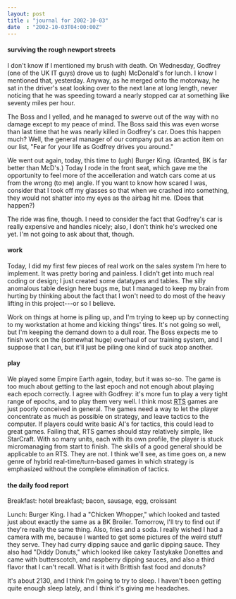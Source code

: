 ```yaml
---
layout: post
title : "journal for 2002-10-03"
date  : "2002-10-03T04:00:00Z"
---
```

<h4>surviving the rough newport streets</h4>I don't know if I mentioned my brush with death.  On Wednesday, Godfrey (one of the UK IT guys) drove us to (ugh) McDonald's for lunch.  I know I mentioned that, yesterday.  Anyway, as he merged onto the motorway, he sat in the driver's seat looking over to the next lane at long length, never noticing that he was speeding toward a nearly stopped car at something like seventy miles per hour.

The Boss and I yelled, and he managed to swerve out of the way with no damage except to my peace of mind.  The Boss said this was even worse than last time that he was nearly killed in Godfrey's car.  Does this happen much?  Well, the general manager of our company put as an action item on our list, "Fear for your life as Godfrey drives you around."

We went out again, today, this time to (ugh) Burger King.  (Granted, BK is far better than McD's.)  Today I rode in the front seat, which gave me the opportunity to feel more of the accelleration and watch cars come at us from the wrong (to me) angle.  If you want to know how scared I was, consider that I took off my glasses so that when we crashed into something, they would not shatter into my eyes as the airbag hit me.  (Does that happen?)

The ride was fine, though.  I need to consider the fact that Godfrey's car is really expensive and handles nicely;  also, I don't think he's wrecked one yet. I'm not going to ask about that, though.<h4>work</h4>Today, I did my first few pieces of real work on the sales system I'm here to implement.  It was pretty boring and painless.  I didn't get into much real coding or design;  I just created some datatypes and tables.  The silly anomalous table design here bugs me, but I managed to keep my brain from hurting by thinking about the fact that I won't need to do most of the heavy lifting in this project---or so I believe.

Work on things at home is piling up, and I'm trying to keep up by connecting to my workstation at home and kicking things' tires.  It's not going so well, but I'm keeping the demand down to a dull roar.  The Boss expects me to finish work on the (somewhat huge) overhaul of our training system, and I suppose that I can, but it'll just be piling one kind of suck atop another.<h4>play</h4>We played some Empire Earth again, today, but it was so-so.  The game is too much about getting to the last epoch and not enough about playing each epoch correctly.  I agree with Godfrey:  it's more fun to play a very tight range of epochs, and to play them very well.  I think most <acronym title='real-time strategy'>RTS</acronym> games are just poorly conceived in general.  The games need a way to let the player concentrate as much as possible on strategy, and leave tactics to the computer.  If players could write basic AI's for tactics, this could lead to great games.  Failing that, RTS games should stay relatively simple, like StarCraft.  With so many units, each with its own profile, the player is stuck micromanaging from start to finish.  The skills of a good general should be applicable to an RTS.  They are not.  I think we'll see, as time goes on, a new genre of hybrid real-time/turn-based games in which strategy is emphasized without the complete elimination of tactics.<h4>the daily food report</h4>Breakfast:  hotel breakfast; bacon, sausage, egg, croissant

Lunch:  Burger King.  I had a "Chicken Whopper," which looked and tasted just about exactly the same as a BK Broiler.  Tomorrow, I'll try to find out if they're really the same thing.  Also, fries and a soda.  I really wished I had a camera with me, because I wanted to get some pictures of the weird stuff they serve.  They had curry dipping sauce and garlic dipping sauce.  They also had "Diddy Donuts," which looked like cakey Tastykake Donettes and came with butterscotch, and raspberry dipping sauces, and also a third flavor that I can't recall.  What is it with Brittish fast food and donuts?

It's about 2130, and I think I'm going to try to sleep.  I haven't been getting quite enough sleep lately, and I think it's giving me headaches.  

